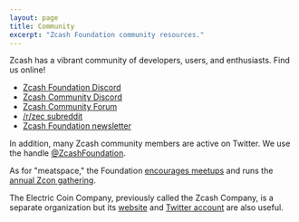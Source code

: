 ```yaml
---
layout: page
title: Community
excerpt: "Zcash Foundation community resources."
---
```


Zcash has a vibrant community of developers, users, and enthusiasts. Find us online!

- [Zcash Foundation Discord](https://discord.gg/na6QZNd)
- [Zcash Community Discord](https://discord.gg/PhJY6Pm)
- [Zcash Community Forum](https://forum.zcashcommunity.com/)
- [/r/zec subreddit](https://reddit.com/r/zec)
- [Zcash Foundation newsletter](https://buttondown.email/zcashfoundation)

In addition, many Zcash community members are active on Twitter. We use the handle [@ZcashFoundation](https://twitter.com/zcashfoundation).

As for "meatspace," the Foundation [encourages meetups](https://www.zfnd.org/meetups/) and runs the [annual Zcon gathering](https://www.zfnd.org/zcon/).

The Electric Coin Company, previously called the Zcash Company, is a separate organization but its [website](https://electriccoin.co/) and [Twitter account](https://twitter.com/electriccoinco) are also useful.
